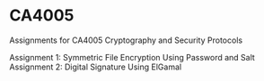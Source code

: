 # CA4005
Assignments for CA4005 Cryptography and Security Protocols

Assignment 1: Symmetric File Encryption Using Password and Salt
Assignment 2: Digital Signature Using ElGamal
